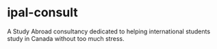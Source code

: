 # ipal-consult
A Study Abroad consultancy dedicated to helping international students study in Canada without too much stress.
